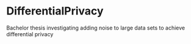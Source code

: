 # DifferentialPrivacy
Bachelor thesis investigating adding noise to large data sets to achieve differential privacy
